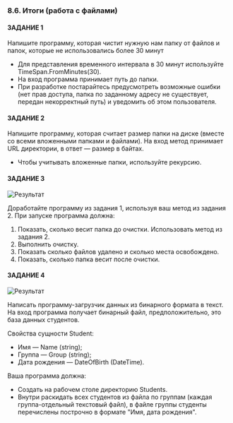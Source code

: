 ### 8.6. Итоги (работа с файлами)

#### ЗАДАНИЕ 1
Напишите программу, которая чистит нужную нам папку от файлов и папок, которые не использовались более 30 минут
* Для представления временного интервала в 30 минут используйте TimeSpan.FromMinutes(30).
* На вход программа принимает путь до папки. 
* При разработке постарайтесь предусмотреть возможные ошибки (нет прав доступа, папка по заданному адресу не существует, 
передан некорректный путь) и уведомить об этом пользователя.

#### ЗАДАНИЕ 2
Напишите программу, которая считает размер папки на диске (вместе со всеми вложенными папками и файлами). 
На вход метод принимает URL директории, в ответ — размер в байтах.
* Чтобы учитывать вложенные папки, используйте рекурсию.

#### ЗАДАНИЕ 3
![Результат](/img/Module8.6_3.png)

Доработайте программу из задания 1, используя ваш метод из задания 2.
При запуске программа должна:
1. Показать, сколько весит папка до очистки. Использовать метод из задания 2. 
2. Выполнить очистку.
3. Показать сколько файлов удалено и сколько места освобождено.
4. Показать, сколько папка весит после очистки.

#### ЗАДАНИЕ 4
![Результат](/img/Module8.6_4.png)

Написать программу-загрузчик данных из бинарного формата в текст.
На вход программа получает бинарный файл, предположительно, это база данных студентов.

Свойства сущности Student:
* Имя — Name (string);
* Группа — Group (string);
* Дата рождения — DateOfBirth (DateTime).

Ваша программа должна:
* Создать на рабочем столе директорию Students.
* Внутри раскидать всех студентов из файла по группам (каждая группа-отдельный текстовый файл), в файле группы студенты 
перечислены построчно в формате "Имя, дата рождения".
